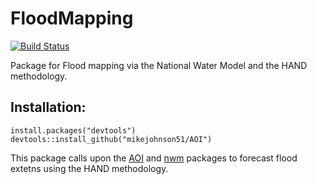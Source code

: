 # FloodMapping

[![Build Status](https://travis-ci.org/mikejohnson51/FloodMapping.svg?branch=master)](https://travis-ci.org/mikejohnson51/FloodMapping)

Package for Flood mapping via the National Water Model and the HAND methodology.

## Installation:
```
install.packages("devtools")
devtools::install_github("mikejohnson51/AOI")
```

This package calls upon the [AOI](https://github.com/mikejohnson51/AOI) and [nwm](https://github.com/mikejohnson51/nwm) packages to forecast flood extetns using the HAND methodology. 
